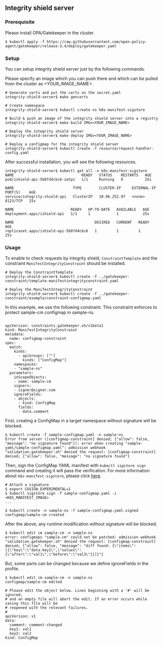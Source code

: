 ## Integrity shield server

### Prerequisite
Please install OPA/Gatekeeper in the cluster.
```
$ kubectl apply -f https://raw.githubusercontent.com/open-policy-agent/gatekeeper/release-3.4/deploy/gatekeeper.yaml
```

### Setup
You can setup integrity shield server just by the following commands.

Please specify an image which you can push there and which can be pulled from the cluster as <YOUR_IMAGE_NAME>.

```
# Generate certs and put the certs on the secret.yaml 
integrity-shield-server$ make gencerts

# Create namespace
integrity-shield-server$ kubectl create ns k8s-manifest-sigstore

# Build & push an image of the integrity shield server into a registry
integrity-shield-server$ make build IMG=<YOUR_IMAGE_NAME>

# Deploy the integrity shield server
integrity-shield-server$ make deploy IMG=<YOUR_IMAGE_NAME>

# Deploy a configmap for the integrity shield server
integrity-shield-server$ kubectl create -f resource/request-handler-config.yaml
```

After successful installation, you will see the following resources.
```
integrity-shield-server$ kubectl get all -n k8s-manifest-sigstore
NAME                               READY   STATUS    RESTARTS   AGE
pod/ishield-api-5b8fd4cbc6-zwtpz   1/1     Running   0          25s

NAME                           TYPE        CLUSTER-IP     EXTERNAL-IP   PORT(S)    AGE
service/integrity-shield-api   ClusterIP   10.96.252.97   <none>        8123/TCP   25s

NAME                          READY   UP-TO-DATE   AVAILABLE   AGE
deployment.apps/ishield-api   1/1     1            1           25s

NAME                                     DESIRED   CURRENT   READY   AGE
replicaset.apps/ishield-api-5b8fd4cbc6   1         1         1       25s
```

### Usage

To enable to check requests by integrity shield, `ConstraintTemplate` and the constraint `ManifestIntegrityConstraint` should be installed.

```
# Deploy the ConstraintTemplate
integrity-shield-server$ kubectl create -f ../gatekeeper-constraint/template-manifestintegrityconstraint.yaml

# Deploy the ManifestIntegrityConstraint
integrity-shield-server$ kubectl create -f ../gatekeeper-constraint/example/constraint-configmap.yaml
```
In this example, we use the following constraint. This constraint enforces to protect sample-cm configmap in sample-ns.
```

apiVersion: constraints.gatekeeper.sh/v1beta1
kind: ManifestIntegrityConstraint
metadata:
  name: configmap-constraint
spec:
  match:
    kinds:
      - apiGroups: [""]
        kinds: ["ConfigMap"] 
    namespaces:
    - "sample-ns"
  parameters:
    inScopeObjects:
    - name: sample-cm
    signers:
    - signer@signer.com
    ignoreFields:
    - objects:
      - kind: ConfigMap
      fields:
      - data.comment
```

First, creating a ConfigMap in a target namespace without signature will be blocked.
```
$ kubectl create -f sample-configmap.yaml -n sample-ns                                                                                 
Error from server ([configmap-constraint] denied; {"allow": false, "message": "no signature found"}): error when creating "sample-yaml/sample-configmap.yaml": admission webhook "validation.gatekeeper.sh" denied the request: [configmap-constraint] denied; {"allow": false, "message": "no signature found"}
```

Then, sign the ConfigMap YAML manifest with `kubectl sigstore sign` command and creating it will pass the verification.
For more information about `k8s-manifest-sigstore`, please click [here](https://github.com/sigstore/k8s-manifest-sigstore).

```
# Attach a signature
$ export COSIGN_EXPERIMENTAL=1
$ kubectl sigstore sign -f sample-configmap.yaml -i <K8S_MANIFEST_IMAGE>
...

$ kubectl create -n sample-ns -f sample-configmap.yaml.signed
configmap/sample-cm created
```

After the above, any runtime modification without signature will be blocked.
```
$ kubectl edit cm sample-cm -n sample-ns                                                                                 
error: configmaps "sample-cm" could not be patched: admission webhook "validation.gatekeeper.sh" denied the request: [configmap-constraint] denied; {"allow": false, "message": "diff found: {\"items\":[{\"key\":\"data.key1\",\"values\":{\"after\":\"val1\",\"before\":\"val3\"}}]}"}
```
But, some parts can be changed because we define ignoreFields in the profile.
```
$ kubectl edit cm sample-cm -n sample-ns
configmap/sample-cm edited

# Please edit the object below. Lines beginning with a '#' will be ignored,
# and an empty file will abort the edit. If an error occurs while saving this file will be
# reopened with the relevant failures.
#
apiVersion: v1
data:
  comment: comment-changed
  key1: val1
  key2: val2
kind: ConfigMap
```
